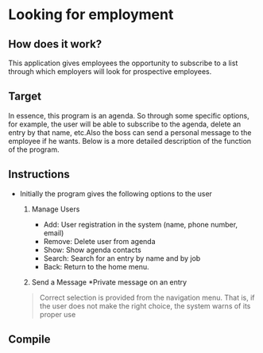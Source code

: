 # Looking for employment

## How does it work?
This application gives employees the opportunity to subscribe to a list through which employers will look for prospective employees.

## Target
In essence, this program is an agenda. So through some specific options, for example, the user will be able to subscribe to the agenda, delete an entry by that name, etc.Also the boss can send a personal message to the employee if he wants. Below is a more detailed description of the function of the program.

## Instructions
* Initially the program gives the following options to the user
  1. Manage Users
      * Add: User registration in the system (name, phone number, email)
      * Remove: Delete user from agenda
      * Show: Show agenda contacts
      * Search: Search for an entry by name and by job
      * Back: Return to the home menu.
    
  2. Send a Message 
      *Private message on an entry
  > Correct selection is provided from the navigation menu. That is, if the user does not make the right choice, the system warns of its proper use

## Compile
